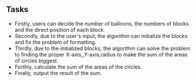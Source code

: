 ## Tasks
* Firstly, users can decide the number of balloons, the numbers of blocks and the direct position of each block.
* Secondly, due to the user's input, the algorithm can initialize the blocks and fix the problem of formatting.
* Thirdly, due to the initialized blocks, the algorithm can solve the problem to finding the proper X-axis,,Y-axis,radius to make the sum of the areas of circles biggest.
* Forthly, calculate the sum of the areas of the circles.
* Finally, output the result of the sum.
